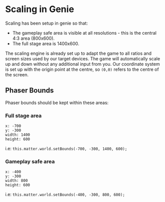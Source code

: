 # Scaling in Genie

Scaling has been setup in genie so that:
- The gameplay safe area is visible at all resolutions - this is the central 4:3 area (800x600).
- The full stage area is 1400x600.

The scaling engine is already set up to adapt the game to all ratios and screen sizes used by our target devices. The game will automatically scale up and down without any additional input from you. Our coordinate system is set up with the origin point at the centre, so `(0,0)` refers to the centre of the screen.

## Phaser Bounds
Phaser bounds should be kept within these areas:

### Full stage area
```
x: -700
y: -300
width: 1400
height: 600
```
i.e: `this.matter.world.setBounds(-700, -300, 1400, 600);`

### Gameplay safe area
```
x: -400
y: -300
width: 800
height: 600
```
i.e: `this.matter.world.setBounds(-400, -300, 800, 600);`